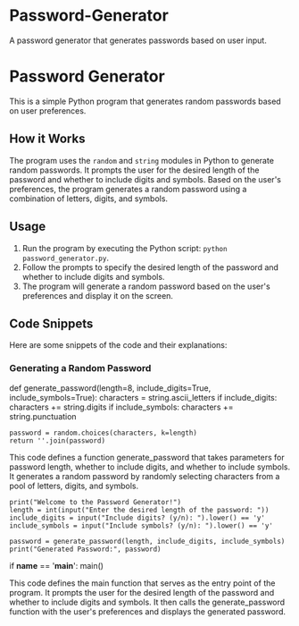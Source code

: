 # Password-Generator
A password generator that generates passwords based on user input.

# Password Generator

This is a simple Python program that generates random passwords based on user preferences.

## How it Works

The program uses the `random` and `string` modules in Python to generate random passwords. It prompts the user for the desired length of the password and whether to include digits and symbols. Based on the user's preferences, the program generates a random password using a combination of letters, digits, and symbols.

## Usage

1. Run the program by executing the Python script: `python password_generator.py`.
2. Follow the prompts to specify the desired length of the password and whether to include digits and symbols.
3. The program will generate a random password based on the user's preferences and display it on the screen.

## Code Snippets

Here are some snippets of the code and their explanations:

### Generating a Random Password



def generate_password(length=8, include_digits=True, include_symbols=True):
    characters = string.ascii_letters
    if include_digits:
        characters += string.digits
    if include_symbols:
        characters += string.punctuation

    password = random.choices(characters, k=length)
    return ''.join(password)

This code defines a function generate_password that takes parameters for password length, whether to include digits, and whether to include symbols. It generates a random password by randomly selecting characters from a pool of letters, digits, and symbols.


    print("Welcome to the Password Generator!")
    length = int(input("Enter the desired length of the password: "))
    include_digits = input("Include digits? (y/n): ").lower() == 'y'
    include_symbols = input("Include symbols? (y/n): ").lower() == 'y'

    password = generate_password(length, include_digits, include_symbols)
    print("Generated Password:", password)

if __name__ == '__main__':
    main()

This code defines the main function that serves as the entry point of the program. It prompts the user for the desired length of the password and whether to include digits and symbols. It then calls the generate_password function with the user's preferences and displays the generated password.

